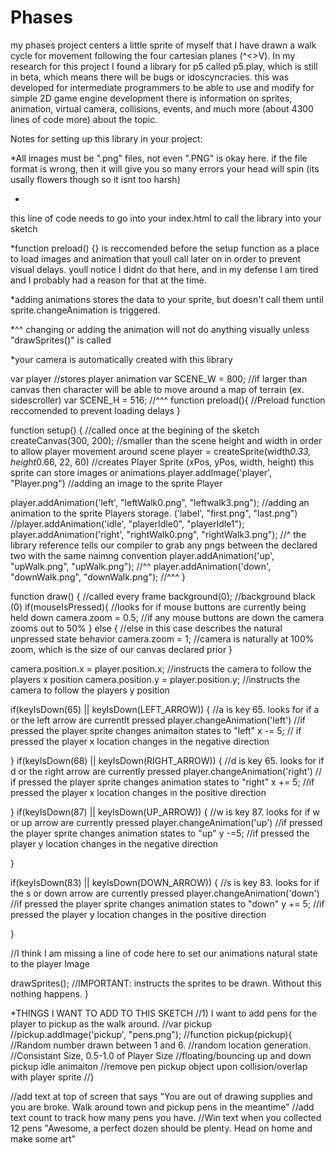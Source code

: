 # Phases
my phases project centers a little sprite of myself that I have drawn a walk cycle for movement following the four cartesian planes (^<>V). 
In my research for this project I found a library for p5 called p5.play, which is still in beta, which means there will be bugs or idoscyncracies. 
this was developed for intermediate programmers to be able to use and modify for simple 2D game engine development
there is information on sprites, animation, virtual camera, collisions, events, and much more (about 4300 lines of code more) about the topic.



Notes for setting up this library in your project:

*All images must be ".png" files, not even ".PNG" is okay here. 
if the file format is wrong, then it will give you so many errors your head will spin (its usally flowers though so it isnt too harsh)

*  <script src="https://molleindustria.github.io/p5.play/lib/p5.play.js"></script> 
this line of code needs to go into your index.html to call the library into your sketch

*function preload() {} is reccomended before the setup function as a place to load images and animation that youll call later on in order to prevent visual delays. 
youll notice I didnt do that here, and in my defense I am tired and I probably had a reason for that at the time.

*adding animations stores the data to your sprite, but doesn't call them until sprite.changeAnimation is triggered. 

*^^ changing or adding the animation will not do anything visually unless "drawSprites()" is called

*your camera is automatically created with this library



var player   //stores player animation
var SCENE_W = 800;   //if larger than canvas then character will be able to move around a map of terrain (ex. sidescroller)
var SCENE_H = 516;   //^^^
function preload(){   //Preload function reccomended to prevent loading delays
}

function setup() { //called once at the begining of the sketch
  createCanvas(300, 200);                                              //smaller than the scene height and width in order to allow player movement around scene
player = createSprite(width*0.33, height*0.66, 22, 60)                    //creates Player Sprite (xPos, yPos, width, height) this sprite can store images or animations
   player.addImage('player', "Player.png")                             //adding an image to the sprite Player
  
   player.addAnimation('left', "leftWalk0.png", "leftwalk3.png");     //adding an animation to the sprite Players storage. ('label', "first.png", "last.png")
   //player.addAnimation('idle', "playerIdle0", "playerIdle1");
   player.addAnimation('right', "rightWalk0.png", "rightWalk3.png");   //^ the library reference tells our compiler to grab any pngs between the declared two with the same naimng convention
  player.addAnimation('up', "upWalk.png", "upWalk.png");              //^^
  player.addAnimation('down', "downWalk.png", "downWalk.png");         //^^^
}

function draw() {                                                      //called every frame
  background(0);                                                         //background black (0)
  if(mouseIsPressed){                                                 //looks for if mouse buttons are currently being held down
    camera.zoom = 0.5;                                                //if any mouse buttons are down the camera zooms out to 50%
  }
  else {                                                            //else in this case describes the natural unpressed state behavior
    camera.zoom = 1;                                                //camera is naturally at 100% zoom, which is the size of our canvas declared prior
  }

  camera.position.x = player.position.x;                            //instructs the camera to follow the players x position
  camera.position.y = player.position.y;                            //instructs the camera to follow the players y position
  
  
  if(keyIsDown(65) || keyIsDown(LEFT_ARROW)) {                       //a is key 65. looks for if a or the left arrow are currentlt pressed
player.changeAnimation('left')                                      //if pressed the player sprite changes animaiton states to "left"
    x -= 5;                                                         // if pressed the player x location changes in the negative direction
       
  }
  if(keyIsDown(68) || keyIsDown(RIGHT_ARROW)) {                      //d is key 65. looks for if d or the right arrow are currently pressed
   player.changeAnimation('right')                                  // if pressed the player sprite changes animation states to "right"
    x += 5;                                                         //if pressed the player x location changes in the positive direction

  }
  if(keyIsDown(87) || keyIsDown(UP_ARROW)) {                        //w  is key 87. looks for if w or up arrow are currently pressed
player.changeAnimation('up')                                        //if pressed the player sprite changes animation states to "up"
    y -=5;                                                          //if pressed the player y location changes in the negative direction
    
  }
  
  if(keyIsDown(83) || keyIsDown(DOWN_ARROW)) {                      //s is key 83. looks for if the s or down arrow are currently pressed
   player.changeAnimation('down')                                   //if pressed the player sprite changes animation states to "down"
    y += 5;                                                         //if pressed the player y location changes in the positive direction

  }
  
  //I think I am missing a line of code here to set our animations natural state to the player Image
  
  drawSprites();                                                    //IMPORTANT: instructs the sprites to be drawn. Without this nothing happens.
}


*THINGS I WANT TO ADD TO THIS SKETCH
//1) I want to add pens for the player to pickup as the walk around.
//var pickup
  //pickup.addImage('pickup', "pens.png");
//function pickup(pickup){
//Random number drawn between 1 and 6.
//random location generation. 
//Consistant Size, 0.5-1.0 of Player Size
//floating/bouncing up and down pickup idle animaiton
//remove pen pickup object upon collision/overlap with player sprite
//}

//add text at top of screen that says "You are out of drawing supplies and you are broke. Walk around town and pickup pens in the meantime"
//add text count to track how many pens you have.
//Win text when you collected 12 pens "Awesome, a perfect dozen should be plenty. Head on home and make some art"
